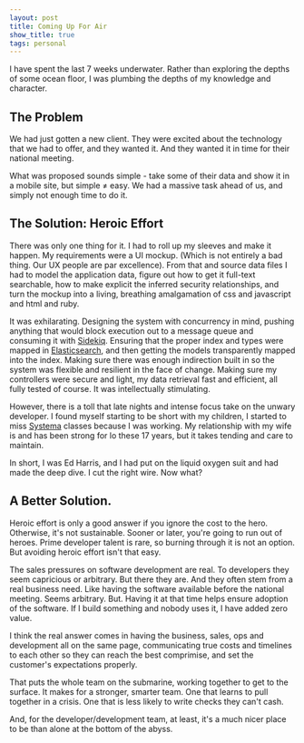 ```yaml
---
layout: post
title: Coming Up For Air
show_title: true
tags: personal
---
```

I have spent the last 7 weeks underwater. Rather than exploring the depths of
some ocean floor, I was plumbing the depths of my knowledge and character.

## The Problem
We had just gotten a new client. They were excited about the technology that we
had to offer, and they wanted it. And they wanted it in time for their national
meeting.

What was proposed sounds simple - take some of their data and show it in a
 mobile site, but simple &ne; easy. We had a massive task ahead of us, and
simply not enough time to do it.

## The Solution: Heroic Effort
There was only one thing for it. I had to roll up my sleeves and make it happen.
My requirements were a UI mockup. (Which is not entirely a bad thing. Our UX
people are par excellence). From that and source data files I had to model the
application data, figure out how to get it full-text searchable, how to make
explicit the inferred security relationships, and turn the mockup into a living,
breathing amalgamation of css and javascript and html and ruby.

It was exhilarating. Designing the system with concurrency in mind, pushing
anything that would block execution out to a message queue and consuming it with
[Sidekiq](http://sidekiq.org). Ensuring that the proper index and types were
mapped in [Elasticsearch](http://elasticsearch.org), and then getting the models
transparently mapped into the index. Making sure there was enough indirection
built in so the system was flexible and resilient in the face of change.
Making sure my controllers were secure and light, my data retrieval fast and
efficient, all fully tested of course. It was intellectually stimulating.

However, there is a toll that late nights and intense focus take on the
unwary developer. I found myself starting to be short with my children, I
started to miss [Systema](http://www.charlotte-systema.com/) classes because
I was working. My relationship with my wife is and has been strong for lo these
17 years, but it takes tending and care to maintain.

In short, I was Ed Harris, and I had put on the liquid oxygen suit and had made
the deep dive. I cut the right wire. Now what?

## A Better Solution.

Heroic effort is only a good answer if you ignore the cost to the hero. Otherwise, it's not sustainable.
Sooner or later, you're going to run out of heroes. Prime developer talent is rare, so burning through it is
not an option. But avoiding heroic effort isn't that easy. 

The sales pressures on software development are real. To developers they seem
capricious or arbitrary. But there they are. And they often stem from a real
business need. Like having the software available before the national meeting.
Seems arbitrary. But. Having it at that time helps ensure adoption of the
 software. If I build something and nobody uses it, I have added zero value.

I think the real answer comes in having the business, sales, ops and development
all on the same page, communicating true costs and timelines to each other so
they can reach the best comprimise, and set the customer's expectations properly.

That puts the whole team on the submarine, working together to get to the surface.
It makes for a stronger, smarter team. One that learns to pull together in a crisis. One
that is less likely to write checks they can't cash. 

And, for the developer/development team, at least, it's a much nicer place to be than alone
at the bottom of the abyss.
